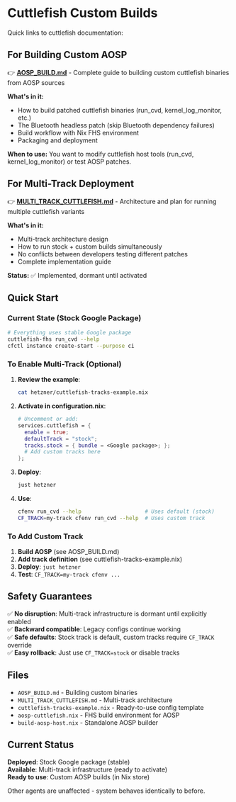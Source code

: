 # Cuttlefish Custom Builds

Quick links to cuttlefish documentation:

## For Building Custom AOSP

👉 **[AOSP_BUILD.md](./AOSP_BUILD.md)** - Complete guide to building custom cuttlefish binaries from AOSP sources

**What's in it:**
- How to build patched cuttlefish binaries (run_cvd, kernel_log_monitor, etc.)
- The Bluetooth headless patch (skip Bluetooth dependency failures)
- Build workflow with Nix FHS environment
- Packaging and deployment

**When to use:** You want to modify cuttlefish host tools (run_cvd, kernel_log_monitor) or test AOSP patches.

## For Multi-Track Deployment

👉 **[MULTI_TRACK_CUTTLEFISH.md](./MULTI_TRACK_CUTTLEFISH.md)** - Architecture and plan for running multiple cuttlefish variants

**What's in it:**
- Multi-track architecture design
- How to run stock + custom builds simultaneously
- No conflicts between developers testing different patches
- Complete implementation guide

**Status:** ✅ Implemented, dormant until activated

## Quick Start

### Current State (Stock Google Package)
```bash
# Everything uses stable Google package
cuttlefish-fhs run_cvd --help
cfctl instance create-start --purpose ci
```

### To Enable Multi-Track (Optional)

1. **Review the example**:
   ```bash
   cat hetzner/cuttlefish-tracks-example.nix
   ```

2. **Activate in configuration.nix**:
   ```nix
   # Uncomment or add:
   services.cuttlefish = {
     enable = true;
     defaultTrack = "stock";
     tracks.stock = { bundle = <Google package>; };
     # Add custom tracks here
   };
   ```

3. **Deploy**:
   ```bash
   just hetzner
   ```

4. **Use**:
   ```bash
   cfenv run_cvd --help                    # Uses default (stock)
   CF_TRACK=my-track cfenv run_cvd --help  # Uses custom track
   ```

### To Add Custom Track

1. **Build AOSP** (see AOSP_BUILD.md)
2. **Add track definition** (see cuttlefish-tracks-example.nix)
3. **Deploy**: `just hetzner`
4. **Test**: `CF_TRACK=my-track cfenv ...`

## Safety Guarantees

✅ **No disruption**: Multi-track infrastructure is dormant until explicitly enabled  
✅ **Backward compatible**: Legacy configs continue working  
✅ **Safe defaults**: Stock track is default, custom tracks require `CF_TRACK` override  
✅ **Easy rollback**: Just use `CF_TRACK=stock` or disable tracks

## Files

- `AOSP_BUILD.md` - Building custom binaries
- `MULTI_TRACK_CUTTLEFISH.md` - Multi-track architecture  
- `cuttlefish-tracks-example.nix` - Ready-to-use config template
- `aosp-cuttlefish.nix` - FHS build environment for AOSP
- `build-aosp-host.nix` - Standalone AOSP builder

## Current Status

**Deployed**: Stock Google package (stable)  
**Available**: Multi-track infrastructure (ready to activate)  
**Ready to use**: Custom AOSP builds (in Nix store)

Other agents are unaffected - system behaves identically to before.

